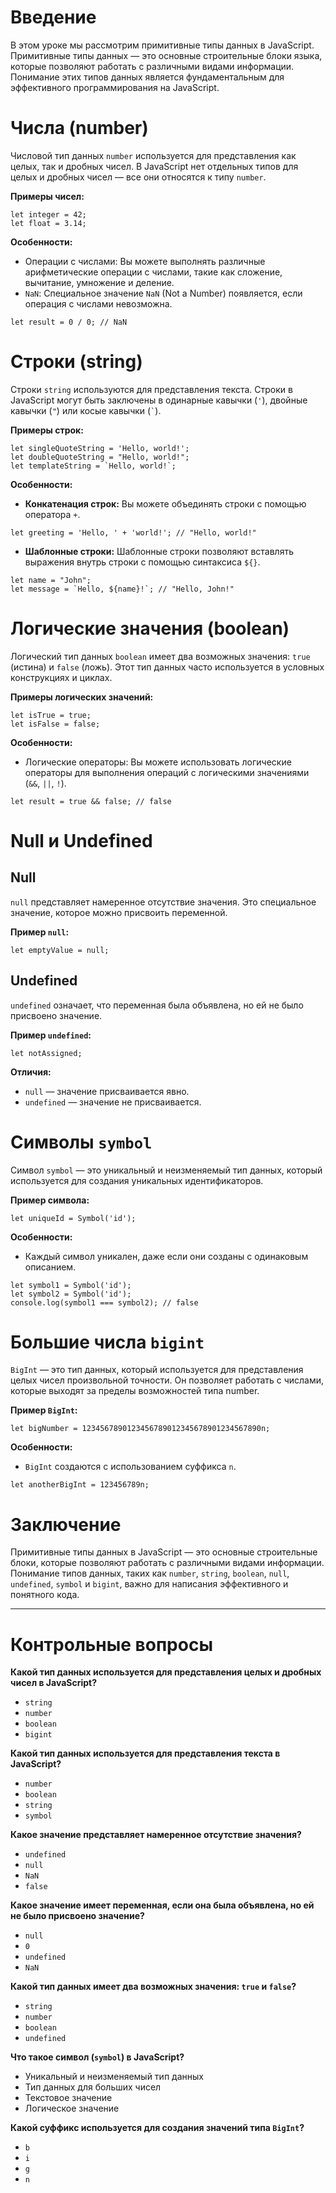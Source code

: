 # Введение

В этом уроке мы рассмотрим примитивные типы данных в JavaScript. Примитивные типы данных — это основные строительные блоки языка, которые позволяют работать с различными видами информации. Понимание этих типов данных является фундаментальным для эффективного программирования на JavaScript.

# Числа (number)

Числовой тип данных `number` используется для представления как целых, так и дробных чисел. В JavaScript нет отдельных типов для целых и дробных чисел — все они относятся к типу `number`.

**Примеры чисел:**

```
let integer = 42;
let float = 3.14;
```

**Особенности:**
- Операции с числами: Вы можете выполнять различные арифметические операции с числами, такие как сложение, вычитание, умножение и деление.
- `NaN`: Специальное значение `NaN` (Not a Number) появляется, если операция с числами невозможна.

```
let result = 0 / 0; // NaN
```

# Строки (string)

Строки `string` используются для представления текста. Строки в JavaScript могут быть заключены в одинарные кавычки (`'`), двойные кавычки (`"`) или косые кавычки (`` ` ``).

**Примеры строк:**

```
let singleQuoteString = 'Hello, world!';
let doubleQuoteString = "Hello, world!";
let templateString = `Hello, world!`;
```

**Особенности:**
- **Конкатенация строк:** Вы можете объединять строки с помощью оператора `+`.

```
let greeting = 'Hello, ' + 'world!'; // "Hello, world!"
```
- **Шаблонные строки:** Шаблонные строки позволяют вставлять выражения внутрь строки с помощью синтаксиса `${}`.

```
let name = "John";
let message = `Hello, ${name}!`; // "Hello, John!"
```

# Логические значения (boolean)

Логический тип данных `boolean` имеет два возможных значения: `true` (истина) и `false` (ложь). Этот тип данных часто используется в условных конструкциях и циклах.

**Примеры логических значений:**

```
let isTrue = true;
let isFalse = false;
```

**Особенности:**
- Логические операторы: Вы можете использовать логические операторы для выполнения операций с логическими значениями (`&&`, `||`, `!`).

```
let result = true && false; // false
```

# Null и Undefined

## Null

`null` представляет намеренное отсутствие значения. Это специальное значение, которое можно присвоить переменной.

**Пример `null`:**

```
let emptyValue = null;
```

## Undefined

`undefined` означает, что переменная была объявлена, но ей не было присвоено значение.

**Пример `undefined`:**

```
let notAssigned;
```

**Отличия:**
- `null` — значение присваивается явно.
- `undefined` — значение не присваивается.

# Символы `symbol`

Символ `symbol` — это уникальный и неизменяемый тип данных, который используется для создания уникальных идентификаторов.

**Пример символа:**

```
let uniqueId = Symbol('id');
```

**Особенности:**
- Каждый символ уникален, даже если они созданы с одинаковым описанием.

```
let symbol1 = Symbol('id');
let symbol2 = Symbol('id');
console.log(symbol1 === symbol2); // false
```

# Большие числа `bigint`

`BigInt` — это тип данных, который используется для представления целых чисел произвольной точности. Он позволяет работать с числами, которые выходят за пределы возможностей типа number.

**Пример `BigInt`:**

```
let bigNumber = 1234567890123456789012345678901234567890n;
```

**Особенности:**
- `BigInt` создаются с использованием суффикса `n`.

```
let anotherBigInt = 123456789n;
```

# Заключение

Примитивные типы данных в JavaScript — это основные строительные блоки, которые позволяют работать с различными видами информации. Понимание типов данных, таких как `number`, `string`, `boolean`, `null`, `undefined`, `symbol` и `bigint`, важно для написания эффективного и понятного кода.

***

# Контрольные вопросы

**Какой тип данных используется для представления целых и дробных чисел в JavaScript?**
- `string`
- `number`
- `boolean`
- `bigint`

**Какой тип данных используется для представления текста в JavaScript?**
- `number`
- `boolean`
- `string`
- `symbol`

**Какое значение представляет намеренное отсутствие значения?**
- `undefined`
- `null`
- `NaN`
- `false`

**Какое значение имеет переменная, если она была объявлена, но ей не было присвоено значение?**
- `null`
- `0`
- `undefined`
- `NaN`

**Какой тип данных имеет два возможных значения: `true` и `false`?**
- `string`
- `number`
- `boolean`
- `undefined`

**Что такое символ (`symbol`) в JavaScript?**
- Уникальный и неизменяемый тип данных
- Тип данных для больших чисел
- Текстовое значение
- Логическое значение

**Какой суффикс используется для создания значений типа `BigInt`?**
- `b`
- `i`
- `g`
- `n`
